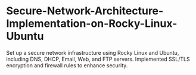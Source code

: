 # Secure-Network-Architecture-Implementation-on-Rocky-Linux-Ubuntu
Set up a secure network infrastructure using Rocky Linux and Ubuntu, including DNS, DHCP, Email, Web, and FTP servers. Implemented SSL/TLS encryption and firewall rules to enhance security. 
